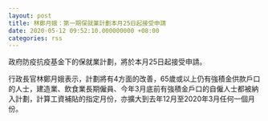 ```yaml
---
layout: post
title: 林鄭月娥：第一期保就業計劃本月25日起接受申請
date: 2020-05-12 09:52:10.000000000 +08:00
categories: rss
---
```


政府防疫抗疫基金下的保就業計劃，將於本月25日起接受申請。

行政長官林鄭月娥表示，計劃將有4方面的改善，65歲或以上仍有強積金供款戶口的人士，建造業、飲食業長期僱員、今年3月底前有強積金戶口的自僱人士都被納入計劃，計算工資補貼的指定月份，亦擴大到去年12月至2020年3月任何一個月份。
